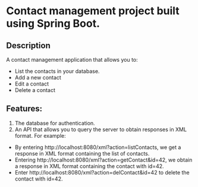 # Contact management project built using Spring Boot.

## Description

A contact management application that allows you to:
- List the contacts in your database.
- Add a new contact
- Edit a contact
- Delete a contact

## Features:

1. The database for authentication.
2. An API that allows you to query the server to obtain responses in XML format. For example:
- By entering http://localhost:8080/xml?action=listContacts, we get a response in XML format containing the list of contacts.
- Entering http://localhost:8080/xml?action=getContact&id=42, we obtain a response in XML format containing the contact with id=42.
- Enter http://localhost:8080/xml?action=delContact&id=42 to delete the contact with id=42.
